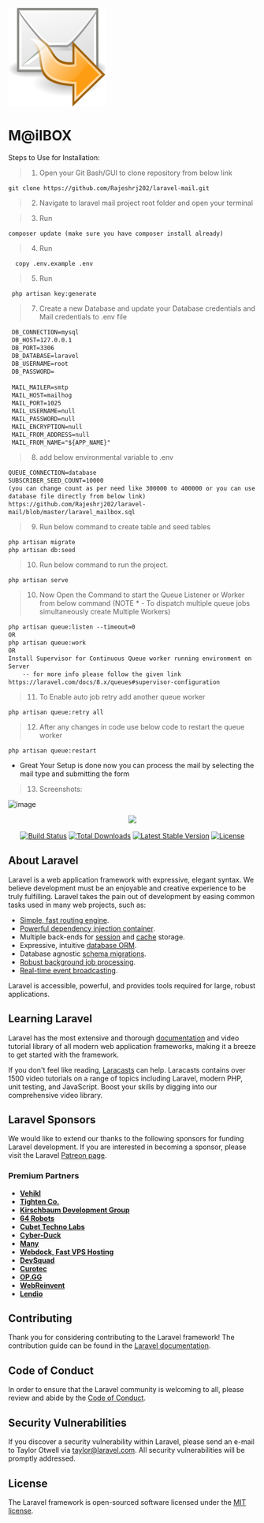 

<img src="https://raw.githubusercontent.com/Rajeshrj202/Excel-import/master/logo.png" style="width:200px;Height:200px;"> <h1>M@ilBOX</h1>

Steps to Use for Installation:

> 1. Open your Git Bash/GUI to clone repository from below link
        
    git clone https://github.com/Rajeshrj202/laravel-mail.git

> 2. Navigate to laravel mail project root folder and open your terminal 

> 3. Run 
      
    composer update (make sure you have composer install already)

> 4. Run 
      
      copy .env.example .env

> 5. Run 
        
     php artisan key:generate

> 7. Create a new Database and update your Database credentials and Mail credentials to .env file
    
     DB_CONNECTION=mysql
     DB_HOST=127.0.0.1
     DB_PORT=3306
     DB_DATABASE=laravel
     DB_USERNAME=root
     DB_PASSWORD=

     MAIL_MAILER=smtp
     MAIL_HOST=mailhog
     MAIL_PORT=1025
     MAIL_USERNAME=null
     MAIL_PASSWORD=null
     MAIL_ENCRYPTION=null
     MAIL_FROM_ADDRESS=null
     MAIL_FROM_NAME="${APP_NAME}" 

 > 8. add below environmental variable to .env

    QUEUE_CONNECTION=database
    SUBSCRIBER_SEED_COUNT=10000      
    (you can change count as per need like 300000 to 400000 or you can use database file directly from below link)
    https://github.com/Rajeshrj202/laravel-mail/blob/master/laravel_mailbox.sql

> 9. Run  below command to create table and seed tables
     
    php artisan migrate
    php artisan db:seed
    
> 10. Run below command to run the project.
     
    php artisan serve

> 10. Now Open the Command to start the Queue Listener or Worker from below command  (NOTE * - To dispatch multiple queue jobs simultaneously create Multiple Workers)
    
    php artisan queue:listen --timeout=0
    OR
    php artisan queue:work
    OR 
    Install Supervisor for Continuous Queue worker running environment on Server
        -- for more info please follow the given link https://laravel.com/docs/8.x/queues#supervisor-configuration


> 11. To Enable auto job retry add another queue worker
      
    php artisan queue:retry all

> 12. After any changes in code use below code to restart the queue worker
    
    php artisan queue:restart


   - Great Your Setup is done now you can process the mail by selecting the mail type and submitting the form


 > 13. Screenshots:
    
   ![image](https://user-images.githubusercontent.com/54094045/208312191-b2f62aba-c74a-4474-9d52-f0c59ce39933.png)

        


     


<p align="center"><a href="https://laravel.com" target="_blank"><img src="https://raw.githubusercontent.com/laravel/art/master/logo-lockup/5%20SVG/2%20CMYK/1%20Full%20Color/laravel-logolockup-cmyk-red.svg" width="400"></a></p>

<p align="center">
<a href="https://travis-ci.org/laravel/framework"><img src="https://travis-ci.org/laravel/framework.svg" alt="Build Status"></a>
<a href="https://packagist.org/packages/laravel/framework"><img src="https://img.shields.io/packagist/dt/laravel/framework" alt="Total Downloads"></a>
<a href="https://packagist.org/packages/laravel/framework"><img src="https://img.shields.io/packagist/v/laravel/framework" alt="Latest Stable Version"></a>
<a href="https://packagist.org/packages/laravel/framework"><img src="https://img.shields.io/packagist/l/laravel/framework" alt="License"></a>
</p>

## About Laravel

Laravel is a web application framework with expressive, elegant syntax. We believe development must be an enjoyable and creative experience to be truly fulfilling. Laravel takes the pain out of development by easing common tasks used in many web projects, such as:

- [Simple, fast routing engine](https://laravel.com/docs/routing).
- [Powerful dependency injection container](https://laravel.com/docs/container).
- Multiple back-ends for [session](https://laravel.com/docs/session) and [cache](https://laravel.com/docs/cache) storage.
- Expressive, intuitive [database ORM](https://laravel.com/docs/eloquent).
- Database agnostic [schema migrations](https://laravel.com/docs/migrations).
- [Robust background job processing](https://laravel.com/docs/queues).
- [Real-time event broadcasting](https://laravel.com/docs/broadcasting).

Laravel is accessible, powerful, and provides tools required for large, robust applications.

## Learning Laravel

Laravel has the most extensive and thorough [documentation](https://laravel.com/docs) and video tutorial library of all modern web application frameworks, making it a breeze to get started with the framework.

If you don't feel like reading, [Laracasts](https://laracasts.com) can help. Laracasts contains over 1500 video tutorials on a range of topics including Laravel, modern PHP, unit testing, and JavaScript. Boost your skills by digging into our comprehensive video library.

## Laravel Sponsors

We would like to extend our thanks to the following sponsors for funding Laravel development. If you are interested in becoming a sponsor, please visit the Laravel [Patreon page](https://patreon.com/taylorotwell).

### Premium Partners

- **[Vehikl](https://vehikl.com/)**
- **[Tighten Co.](https://tighten.co)**
- **[Kirschbaum Development Group](https://kirschbaumdevelopment.com)**
- **[64 Robots](https://64robots.com)**
- **[Cubet Techno Labs](https://cubettech.com)**
- **[Cyber-Duck](https://cyber-duck.co.uk)**
- **[Many](https://www.many.co.uk)**
- **[Webdock, Fast VPS Hosting](https://www.webdock.io/en)**
- **[DevSquad](https://devsquad.com)**
- **[Curotec](https://www.curotec.com/services/technologies/laravel/)**
- **[OP.GG](https://op.gg)**
- **[WebReinvent](https://webreinvent.com/?utm_source=laravel&utm_medium=github&utm_campaign=patreon-sponsors)**
- **[Lendio](https://lendio.com)**

## Contributing

Thank you for considering contributing to the Laravel framework! The contribution guide can be found in the [Laravel documentation](https://laravel.com/docs/contributions).

## Code of Conduct

In order to ensure that the Laravel community is welcoming to all, please review and abide by the [Code of Conduct](https://laravel.com/docs/contributions#code-of-conduct).

## Security Vulnerabilities

If you discover a security vulnerability within Laravel, please send an e-mail to Taylor Otwell via [taylor@laravel.com](mailto:taylor@laravel.com). All security vulnerabilities will be promptly addressed.

## License

The Laravel framework is open-sourced software licensed under the [MIT license](https://opensource.org/licenses/MIT).
